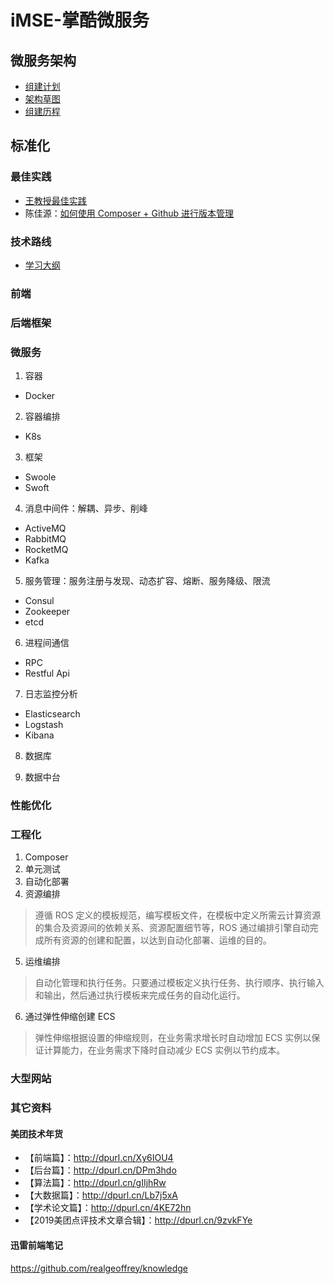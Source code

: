 # iMSE-掌酷微服务
## 微服务架构
+ [组建计划](iMSE-plan2020.md)
+ [架构草图](2020-iMSE.jpg)
+ [组建历程](iMSE-memo.md)

## 标准化
### 最佳实践
+ [王教授最佳实践](iMSE-DevOps.md)
+ 陈佳源：[如何使用 Composer + Github 进行版本管理](iMSE-std-composer.md)

### 技术路线
+ [学习大纲](iMSE-TechStack.md)

### 前端

### 后端框架

### 微服务
1. 容器
+ Docker

2. 容器编排
+ K8s

3. 框架
+ Swoole
+ Swoft

4. 消息中间件：解耦、异步、削峰
+ ActiveMQ
+ RabbitMQ
+ RocketMQ
+ Kafka

5. 服务管理：服务注册与发现、动态扩容、熔断、服务降级、限流
+ Consul
+ Zookeeper
+ etcd

6. 进程间通信
+ RPC
+ Restful Api

7. 日志监控分析
+ Elasticsearch
+ Logstash
+ Kibana

8. 数据库

9. 数据中台


### 性能优化

### 工程化
1. Composer
2. 单元测试
3. 自动化部署
4. 资源编排
> 遵循 ROS 定义的模板规范，编写模板文件，在模板中定义所需云计算资源的集合及资源间的依赖关系、资源配置细节等，ROS 通过编排引擎自动完成所有资源的创建和配置，以达到自动化部署、运维的目的。
5. 运维编排
> 自动化管理和执行任务。只要通过模板定义执行任务、执行顺序、执行输入和输出，然后通过执行模板来完成任务的自动化运行。
6. 通过弹性伸缩创建 ECS
> 弹性伸缩根据设置的伸缩规则，在业务需求增长时自动增加 ECS 实例以保证计算能力，在业务需求下降时自动减少 ECS 实例以节约成本。

### 大型网站

### 其它资料
#### 美团技术年货
+ 【前端篇】：http://dpurl.cn/Xy6IOU4
+ 【后台篇】：http://dpurl.cn/DPm3hdo
+ 【算法篇】：http://dpurl.cn/gIIjhRw
+ 【大数据篇】：http://dpurl.cn/Lb7j5xA
+ 【学术论文篇】：http://dpurl.cn/4KE72hn
+ 【2019美团点评技术文章合辑】：http://dpurl.cn/9zvkFYe

#### 迅雷前端笔记
https://github.com/realgeoffrey/knowledge
